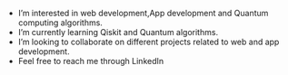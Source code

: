 - I’m interested in web development,App development and Quantum computing algorithms.
-  I’m currently learning Qiskit and Quantum algorithms.
- I’m looking to collaborate on different projects related to web and app development.
-  Feel free to reach me through LinkedIn 

<!---
IsItHM/IsItHM is a ✨ special ✨ repository because its `README.md` (this file) appears on your GitHub profile.
You can click the Preview link to take a look at your changes.
--->
